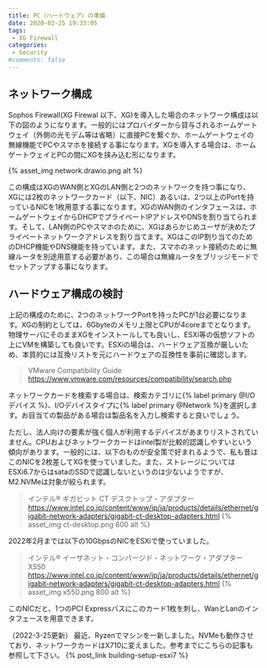 ```yaml
---
title: PC（ハードウェア）の準備
date: 2020-02-25 19:33:05
tags:
 - XG Firewall
categories:
 - Security
#comments: false
---
```

## ネットワーク構成

Sophos Firewall(XG Firewal 以下、XG)を導入した場合のネットワーク構成は以下の図のようになります。一般的にはプロバイダーから貸与されるホームゲートウェイ（外側の光モデム等は省略）に直接PCを繋ぐか、ホームゲートウェイの無線機能でPCやスマホを接続する事になります。XGを導入する場合は、ホームゲートウェイとPCの間にXGを挟み込む形になります。
<!-- more -->
 {% asset_img network.drawio.png alt %}

この構成はXGのWAN側とXGのLAN側と2つのネットワークを持つ事になり、XGには2枚のネットワークカード（以下、NIC）あるいは、2つ以上のPortを持っているNICを1枚用意する事になります。XGのWAN側のインタフェースは、ホームゲートウェイからDHCPでプライベートIPアドレスやDNSを割り当てられます。そして、LAN側のPCやスマホのために、XGはあらかじめユーザが決めたプライベートネットワークアドレスを割り当てます。XGはこのIP割り当てのためのDHCP機能やDNS機能を持っています。また、スマホのネット接続のために無線ルータを別途用意する必要があり、この場合は無線ルータをブリッジモードでセットアップする事になります。

## ハードウェア構成の検討

上記の構成のために、2つのネットワークPortを持ったPCが1台必要になります。XGの制約としては、6Gbyteのメモリ上限とCPUが4coreまでとなります。物理サーバにそのままXGをインストールしても良いし、ESXi等の仮想ソフトの上にVMを構築しても良いです。ESXiの場合は、ハードウェア互換が厳しいため、本質的には互換リストを元にハードウェアの互換性を事前に確認します。
> VMware Compatibility Guide
 <https://www.vmware.com/resources/compatibility/search.php>

ネットワークカードを検索する場合は、検索カテゴリに{% label primary @I/Oデバイス %}、I/Oデバイスタイプに{% label primary @Network %}を選択します。お目当ての製品がある場合は製品名を入力し検索すると良いでしょう。

ただし、法人向けの要素が強く個人が利用するデバイスがあまりリストされていません。CPUおよびネットワークカードはintel製が比較的認識しやすいという傾向があります。一般的には、以下のものが安全策で好まれるようで、私も昔はこのNICを2枚差してXGを使っていました。また、ストレージについてはESXi6.7からはsataのSSDで認識しないというのは少ないようですが、M2.NVMeは対象が絞られます。

> インテル® ギガビット CT デスクトップ・アダプター
 <https://www.intel.co.jp/content/www/jp/ja/products/details/ethernet/gigabit-network-adapters/gigabit-ct-desktop-adapters.html>
 {% asset_img ct-desktop.png 800 alt %}

2022年2月までは以下の10GbpsのNICをESXiで使っていました。

> インテル® イーサネット・コンバージド・ネットワーク・アダプター X550
 <https://www.intel.co.jp/content/www/jp/ja/products/details/ethernet/gigabit-network-adapters/gigabit-ct-desktop-adapters.html>
 {% asset_img x550.png 800 alt %}

このNICだと、1つのPCI Expressバスにこのカード1枚を刺し、WanとLanのインタフェースを用意できます。

（2022-3-25更新）
最近、Ryzenでマシンを一新しました。NVMeも動作させており、ネットワークカードはX710に変えました。参考までにこちらの記事も参照して下さい。
{% post_link building-setup-esxi7 %}
